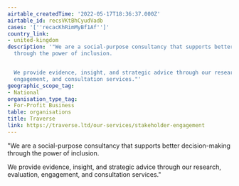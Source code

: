 ```yaml
---
airtable_createdTime: '2022-05-17T18:36:37.000Z'
airtable_id: recsVKtBhCyudVadb
cases: '[''recacKhRimMyBf1Af'']'
country_link:
- united-kingdom
description: '"We are a social-purpose consultancy that supports better decision-making
  through the power of inclusion.


  We provide evidence, insight, and strategic advice through our research, evaluation,
  engagement, and consultation services."'
geographic_scope_tag:
- National
organisation_type_tag:
- For-Profit Business
table: organisations
title: Traverse
link: https://traverse.ltd/our-services/stakeholder-engagement
---
```


"We are a social-purpose consultancy that supports better decision-making through the power of inclusion.

We provide evidence, insight, and strategic advice through our research, evaluation, engagement, and consultation services."